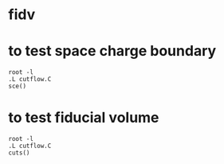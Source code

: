 # fidv

# to test space charge boundary
```
root -l
.L cutflow.C
sce()
```

# to test fiducial volume 
```
root -l
.L cutflow.C
cuts()
```
